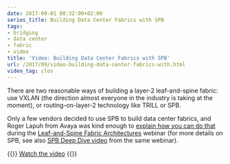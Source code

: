 ```yaml
---
date: 2017-09-01 08:32:00+02:00
series_title: Building Data Center Fabrics with SPB
tags:
- bridging
- data center
- fabric
- video
title: 'Video: Building Data Center Fabrics with SPB'
url: /2017/09/video-building-data-center-fabrics-with.html
video_tag: clos
---
```

There are two reasonable ways of building a layer-2 leaf-and-spine fabric: use VXLAN (the direction almost everyone in the industry is taking at the moment), or routing-on-layer-2 technology like TRILL or SPB.
<!--more-->
Only a few vendors decided to use SPB to build data center fabrics, and Roger Lapuh from Avaya was kind enough to [explain how you can do that](https://my.ipspace.net/bin/get/Clos/7.48%20-%20Building%20Data%20Center%20Fabrics%20with%20SPB.mp4) during the [Leaf-and-Spine Fabric Architectures](http://www.ipspace.net/Leaf-and-Spine_Fabric_Architectures) webinar (for more details on SPB, see also [SPB Deep Dive video](https://blog.ipspace.net/2017/03/video-spb-deep-dive.html) from the same webinar).

{{<jump>}}
[Watch the video](https://my.ipspace.net/bin/get/Clos/7.48%20-%20Building%20Data%20Center%20Fabrics%20with%20SPB.mp4)
{{</jump>}}
